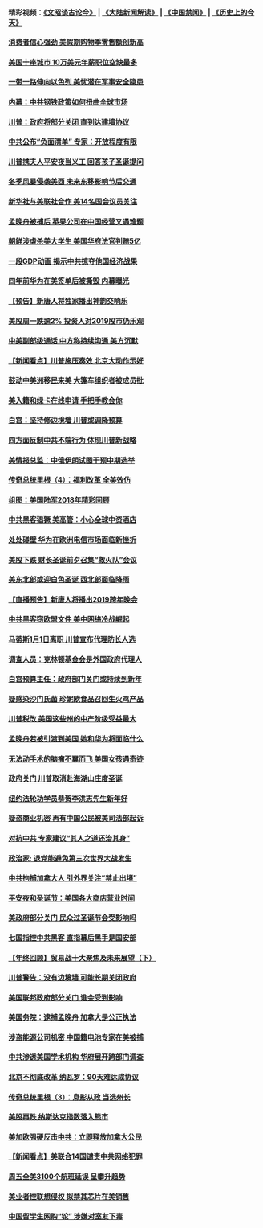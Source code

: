 #### 精彩视频：[《文昭谈古论今》](https://github.com/gfw-breaker/wenzhao/blob/master/README.md?t=12260631) | [《大陆新闻解读》](https://github.com/gfw-breaker/ntdtv-comedy/blob/master/README.md?t=12260631) | [《中国禁闻》](https://github.com/gfw-breaker/ntdtv-news/blob/master/README.md?t=12260631) | [《历史上的今天》](https://github.com/gfw-breaker/today-in-history/blob/master/README.md?t=12260631) 

#### [消费者信心强劲 美假期购物季零售额创新高](../pages/nsc412/n10932860.md?t=12260631) 

#### [美国十座城市 10万美元年薪职位空缺最多](../pages/nsc412/n10927195.md?t=12260631) 

#### [一带一路伸向以色列 美忧潜在军事安全隐患](../pages/nsc412/n10932712.md?t=12260631) 

#### [内幕：中共钢铁政策如何扭曲全球市场](../pages/nsc412/n10932207.md?t=12260631) 

#### [川普：政府将部分关闭 直到达建墙协议](../pages/nsc412/n10932554.md?t=12260631) 

#### [中共公布“负面清单” 专家：开放程度有限](../pages/nsc412/n10932450.md?t=12260631) 

#### [川普携夫人平安夜当义工 回答孩子圣诞提问](../pages/nsc412/n10932348.md?t=12260631) 

#### [冬季风暴侵袭美西 未来东移影响节后交通](../pages/nsc412/n10932328.md?t=12260631) 

#### [新华社与美联社合作 美14名国会议员关注](../pages/nsc412/n10932196.md?t=12260631) 

#### [孟晚舟被捕后 苹果公司在中国经营又遇难题](../pages/nsc412/n10931515.md?t=12260631) 

#### [朝鲜涉虐杀美大学生 美国华府法官判赔5亿](../pages/nsc412/n10931032.md?t=12260631) 

#### [一段GDP动画 揭示中共掠夺他国经济战果](../pages/nsc412/n10930922.md?t=12260631) 

#### [四年前华为在美签单后被撕毁 内幕曝光](../pages/nsc412/n10930781.md?t=12260631) 

#### [【预告】新唐人将独家播出神韵交响乐](../pages/nsc412/n10912037.md?t=12260631) 

#### [美股周一跌逾2% 投资人对2019股市仍乐观](../pages/nsc412/n10930753.md?t=12260631) 

#### [中美副部级通话 中方称持续沟通 美方沉默](../pages/nsc412/n10930456.md?t=12260631) 

#### [【新闻看点】川普施压奏效 北京大动作示好](../pages/nsc412/n10930510.md?t=12260631) 

#### [鼓动中美洲移民来美 大篷车组织者被成员批](../pages/nsc412/n10930604.md?t=12260631) 

#### [美入籍和绿卡在线申请 手把手教会你](../pages/nsc412/n10930508.md?t=12260631) 

#### [白宫：坚持修边境墙 川普或调降预算](../pages/nsc412/n10930585.md?t=12260631) 

#### [四方面反制中共不端行为 体现川普新战略](../pages/nsc412/n10930171.md?t=12260631) 

#### [美情报总监：中俄伊朗试图干预中期选举](../pages/nsc412/n10930391.md?t=12260631) 

#### [传奇总统里根（4）：福利改革 全美效仿](../pages/nsc412/n10929549.md?t=12260631) 

#### [组图：美国陆军2018年精彩回顾](../pages/nsc412/n10929712.md?t=12260631) 

#### [中共黑客猖獗 美高管：小心全球中资酒店](../pages/nsc412/n10929251.md?t=12260631) 

#### [处处碰壁 华为在欧洲电信市场面临新挫折](../pages/nsc412/n10929057.md?t=12260631) 

#### [美股下跌 财长圣诞前夕召集“救火队”会议](../pages/nsc412/n10928985.md?t=12260631) 

#### [美东北部或迎白色圣诞 西北部面临降雨](../pages/nsc412/n10928688.md?t=12260631) 

#### [【直播预告】新唐人将播出2019跨年晚会](../pages/nsc412/n10921399.md?t=12260631) 

#### [中共黑客窃欧盟文件 美中网络冷战崛起](../pages/nsc412/n10928801.md?t=12260631) 

#### [马蒂斯1月1日离职 川普宣布代理防长人选](../pages/nsc412/n10928618.md?t=12260631) 

#### [调查人员：克林顿基金会是外国政府代理人](../pages/nsc412/n10927653.md?t=12260631) 

#### [白宫预算主任：政府部门关门或持续到新年](../pages/nsc412/n10928590.md?t=12260631) 

#### [疑感染沙门氏菌 珍妮欧食品召回生火鸡产品](../pages/nsc412/n10928139.md?t=12260631) 

#### [川普税改 美国这些州的中产阶级受益最大](../pages/nsc412/n10928201.md?t=12260631) 

#### [孟晚舟若被引渡到美国 她和华为将面临什么](../pages/nsc412/n10927282.md?t=12260631) 

#### [无法动手术的脑瘤不翼而飞 美国女孩遇奇迹](../pages/nsc412/n10927620.md?t=12260631) 

#### [政府关门 川普取消赴海湖山庄度圣诞](../pages/nsc412/n10927613.md?t=12260631) 

#### [纽约法轮功学员恭贺李洪志先生新年好](../pages/nsc412/n10927429.md?t=12260631) 

#### [疑盗商业机密 再有中国公民被美司法部起诉](../pages/nsc412/n10927459.md?t=12260631) 

#### [对抗中共 专家建议“其人之道还治其身”](../pages/nsc412/n10927398.md?t=12260631) 

#### [政治家: 退党能避免第三次世界大战发生](../pages/nsc412/n10923226.md?t=12260631) 

#### [中共拘捕加拿大人 引外界关注“禁止出境”](../pages/nsc412/n10927145.md?t=12260631) 

#### [平安夜和圣诞节：美国各大商店营业时间](../pages/nsc412/n10927134.md?t=12260631) 

#### [美政府部分关门 民众过圣诞节会受影响吗](../pages/nsc412/n10927049.md?t=12260631) 

#### [七国指控中共黑客 直指幕后黑手是国安部](../pages/nsc412/n10927012.md?t=12260631) 

#### [【年终回顾】贸易战十大聚焦及未来展望（下）](../pages/nsc412/n10918534.md?t=12260631) 

#### [川普警告：没有边境墙 可能长期关闭政府](../pages/nsc412/n10926277.md?t=12260631) 

#### [美国联邦政府部分关门 谁会受到影响](../pages/nsc412/n10925776.md?t=12260631) 

#### [美国务院：逮捕孟晚舟 加拿大是公正执法](../pages/nsc412/n10926118.md?t=12260631) 

#### [涉盗能源公司机密 中国籍电池专家在美被捕](../pages/nsc412/n10925941.md?t=12260631) 

#### [中共渗透美国学术机构 华府展开跨部门调查](../pages/nsc412/n10925859.md?t=12260631) 

#### [北京不彻底改革 纳瓦罗：90天难达成协议](../pages/nsc412/n10925767.md?t=12260631) 

#### [传奇总统里根（3）：息影从政 当选州长](../pages/nsc412/n10925669.md?t=12260631) 

#### [美股再跌 纳斯达克指数落入熊市](../pages/nsc412/n10925769.md?t=12260631) 

#### [美加欧强硬反击中共：立即释放加拿大公民](../pages/nsc412/n10925745.md?t=12260631) 

#### [【新闻看点】美联合14国谴责中共网络犯罪](../pages/nsc412/n10925163.md?t=12260631) 

#### [周五全美3100个航班延误 呈攀升趋势](../pages/nsc412/n10925657.md?t=12260631) 

#### [美业者控联想侵权 拟禁其芯片在美销售](../pages/nsc412/n10925688.md?t=12260631) 

#### [中国留学生网购“铊” 涉嫌对室友下毒](../pages/nsc412/n10925514.md?t=12260631) 

